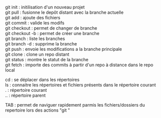 git init : initilisation d'un nouveau projet <br/>
git pull : fusionne le depôt distant avec la branche actuelle <br/>
git add : ajoute des fichiers  <br/>
git commit : valide les modifs <br/>
git checkout : permet de changer de branche <br/>
git checkout -b : permet de créer une branche <br/>
git branch : liste les branches <br/>
git branch -d : supprime la branche <br/>
git push : envoie les modifications a la branche principale <br/>
git clone : clone un repo distant <br/>
git status : montre le statut de la branche <br/>
git fetch :  importe des commits à partir d'un repo à distance dans le repo local


cd : se déplacer dans les répertoires <br/>
ls : connaitre les répertoires et fichiers présents dans le répertoire courant <br/>
. : répertoire courant <br/>
.. : répertoire parent <br/>

TAB : permet de naviguer rapidement parmis les fichiers/dossiers du repertoire lors des actions "git "